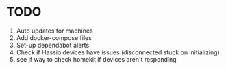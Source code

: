 # TODO
1. Auto updates for machines
2. Add docker-compose files
3. Set-up dependabot alerts
4. Check if Hassio devices have issues (disconnected stuck on initializing)
5. see if way to check homekit if devices aren't responding
